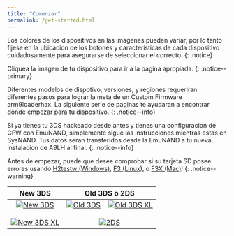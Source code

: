 ```yaml
---
title: "Comenzar"
permalink: /get-started.html
---
```


Los colores de los dispositivos en las imagenes pueden variar, por lo tanto fijese en la ubicacion de los botones y caracteristicas de cada dispositivo cuidadosamente para asegurarse de seleccionar el correcto.
{: .notice}

Cliquea la imagen de tu dispositivo para ir a la pagina apropiada.
{: .notice--primary}

Diferentes modelos de dispotivo, versiones, y regiones requeriran diferentes pasos para lograr la meta de un Custom Firmware arm9loaderhax. La siguiente serie de paginas te ayudaran a encontrar donde empezar para tu dispositivo.
{: .notice--info}

Si ya tienes tu 3DS hackeado desde antes y tienes una configuracion de CFW con EmuNAND, simplemente sigue las instrucciones mientras estas en SysNAND. Tus datos seran transferidos desde la EmuNAND a tu nueva instalacion de A9LH al final.
{: .notice--info}

Antes de empezar,  puede que desee comprobar si su tarjeta SD posee errores usando [H2testw (Windows)](h2testw-(windows)), [F3 (Linux)](f3-(linux)), o [F3X (Mac)](f3x-(mac))!
{: .notice--warning}

| New 3DS | Old 3DS o 2DS |
|:-:|:-:|
| [![New 3DS](images/new3ds.png)](get-started-(new-3ds)) <br><br> [![New 3DS XL](images/new3dsxl.png)](get-started-(new-3ds)) | [![Old 3DS](images/old3ds.png)](get-started-(old-3ds)) &nbsp;&nbsp; [![Old 3DS XL](images/old3dsxl.png)](get-started-(old-3ds)) <br><br> [![2DS](images/2ds.png)](get-started-(old-3ds)) |
